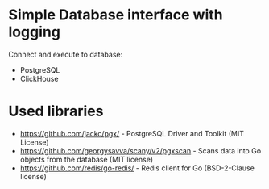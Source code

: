 # Simple Database interface with logging

Connect and execute to database:
- PostgreSQL
- ClickHouse

# Used libraries
* https://github.com/jackc/pgx/ - PostgreSQL Driver and Toolkit  (MIT License)
* https://github.com/georgysavva/scany/v2/pgxscan - Scans data into Go objects from the database (MIT license)
* https://github.com/redis/go-redis/ - Redis client for Go (BSD-2-Clause license)